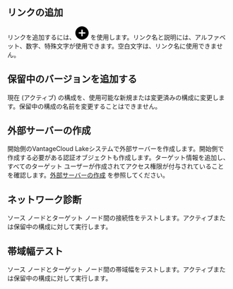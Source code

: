 リンクの追加
------------

リンクを追加するには、![Plus icon to add item](Images/ebt1659745488877.svg) を使用します。リンク名と説明には、アルファベット、数字、特殊文字が使用できます。空白文字は、リンク名に使用できません。

保留中のバージョンを追加する
----------------------------

現在 (アクティブ) の構成を、使用可能な新規または変更済みの構成に変更します。保留中の構成の名前を変更することはできません。

外部サーバーの作成
------------------

開始側のVantageCloud Lakeシステムで外部サーバーを作成します。開始側で作成する必要がある認証オブジェクトも作成します。ターゲット情報を追加し、すべてのターゲット ユーザーが作成されてアクセス権限が付与されていることを確認します。[外部サーバーの作成](bbo1735955417476.md) を参照してください。

ネットワーク診断
----------------

ソース ノードとターゲット ノード間の接続性をテストします。アクティブまたは保留中の構成に対して実行します。

帯域幅テスト
------------

ソース ノードとターゲット ノード間の帯域幅をテストします。アクティブまたは保留中の構成に対して実行します。
